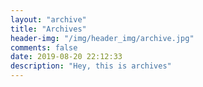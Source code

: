 ```yaml
---
layout: "archive"
title: "Archives"
header-img: "/img/header_img/archive.jpg"
comments: false
date: 2019-08-20 22:12:33
description: "Hey, this is archives"
---
```

